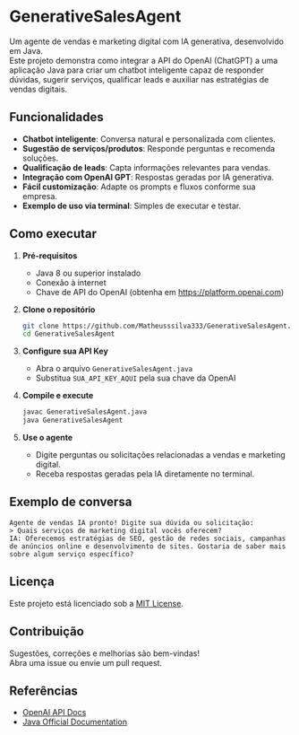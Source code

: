 # GenerativeSalesAgent

Um agente de vendas e marketing digital com IA generativa, desenvolvido em Java.  
Este projeto demonstra como integrar a API do OpenAI (ChatGPT) a uma aplicação Java para criar um chatbot inteligente capaz de responder dúvidas, sugerir serviços, qualificar leads e auxiliar nas estratégias de vendas digitais.

## Funcionalidades

- **Chatbot inteligente**: Conversa natural e personalizada com clientes.
- **Sugestão de serviços/produtos**: Responde perguntas e recomenda soluções.
- **Qualificação de leads**: Capta informações relevantes para vendas.
- **Integração com OpenAI GPT**: Respostas geradas por IA generativa.
- **Fácil customização**: Adapte os prompts e fluxos conforme sua empresa.
- **Exemplo de uso via terminal**: Simples de executar e testar.

## Como executar

1. **Pré-requisitos**
   - Java 8 ou superior instalado
   - Conexão à internet
   - Chave de API do OpenAI (obtenha em https://platform.openai.com)

2. **Clone o repositório**
   ```sh
   git clone https://github.com/Matheusssilva333/GenerativeSalesAgent.git
   cd GenerativeSalesAgent
   ```

3. **Configure sua API Key**
   - Abra o arquivo `GenerativeSalesAgent.java`
   - Substitua `SUA_API_KEY_AQUI` pela sua chave da OpenAI

4. **Compile e execute**
   ```sh
   javac GenerativeSalesAgent.java
   java GenerativeSalesAgent
   ```

5. **Use o agente**
   - Digite perguntas ou solicitações relacionadas a vendas e marketing digital.
   - Receba respostas geradas pela IA diretamente no terminal.

## Exemplo de conversa

```
Agente de vendas IA pronto! Digite sua dúvida ou solicitação:
> Quais serviços de marketing digital vocês oferecem?
IA: Oferecemos estratégias de SEO, gestão de redes sociais, campanhas de anúncios online e desenvolvimento de sites. Gostaria de saber mais sobre algum serviço específico?
```

## Licença

Este projeto está licenciado sob a [MIT License](LICENSE).

## Contribuição

Sugestões, correções e melhorias são bem-vindas!  
Abra uma issue ou envie um pull request.

## Referências

- [OpenAI API Docs](https://platform.openai.com/docs/)
- [Java Official Documentation](https://docs.oracle.com/en/java/)

